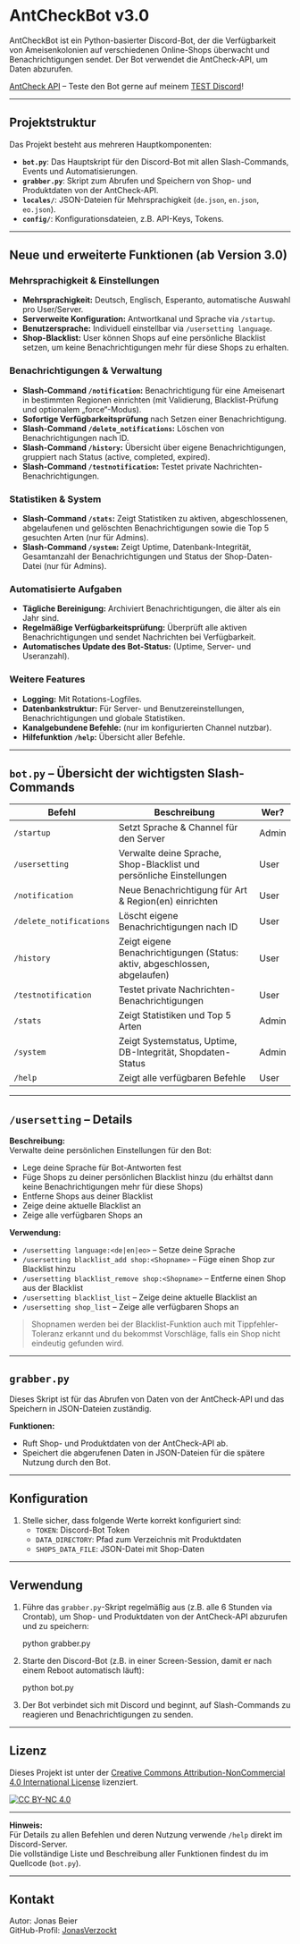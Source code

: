 # AntCheckBot v3.0

AntCheckBot ist ein Python-basierter Discord-Bot, der die Verfügbarkeit von Ameisenkolonien auf verschiedenen Online-Shops überwacht und Benachrichtigungen sendet. Der Bot verwendet die AntCheck-API, um Daten abzurufen.

[AntCheck API](https://antcheck.info/api) – Teste den Bot gerne auf meinem [TEST Discord](https://discord.gg/cYtz52MXph)!

---

## Projektstruktur

Das Projekt besteht aus mehreren Hauptkomponenten:

- **`bot.py`**: Das Hauptskript für den Discord-Bot mit allen Slash-Commands, Events und Automatisierungen.
- **`grabber.py`**: Skript zum Abrufen und Speichern von Shop- und Produktdaten von der AntCheck-API.
- **`locales/`**: JSON-Dateien für Mehrsprachigkeit (`de.json`, `en.json`, `eo.json`).
- **`config/`**: Konfigurationsdateien, z.B. API-Keys, Tokens.

---

## Neue und erweiterte Funktionen (ab Version 3.0)

### Mehrsprachigkeit & Einstellungen
- **Mehrsprachigkeit:** Deutsch, Englisch, Esperanto, automatische Auswahl pro User/Server.
- **Serverweite Konfiguration:** Antwortkanal und Sprache via `/startup`.
- **Benutzersprache:** Individuell einstellbar via `/usersetting language`.
- **Shop-Blacklist:** User können Shops auf eine persönliche Blacklist setzen, um keine Benachrichtigungen mehr für diese Shops zu erhalten.

### Benachrichtigungen & Verwaltung
- **Slash-Command `/notification`:** Benachrichtigung für eine Ameisenart in bestimmten Regionen einrichten (mit Validierung, Blacklist-Prüfung und optionalem „force“-Modus).
- **Sofortige Verfügbarkeitsprüfung** nach Setzen einer Benachrichtigung.
- **Slash-Command `/delete_notifications`:** Löschen von Benachrichtigungen nach ID.
- **Slash-Command `/history`:** Übersicht über eigene Benachrichtigungen, gruppiert nach Status (active, completed, expired).
- **Slash-Command `/testnotification`:** Testet private Nachrichten-Benachrichtigungen.

### Statistiken & System
- **Slash-Command `/stats`:** Zeigt Statistiken zu aktiven, abgeschlossenen, abgelaufenen und gelöschten Benachrichtigungen sowie die Top 5 gesuchten Arten (nur für Admins).
- **Slash-Command `/system`:** Zeigt Uptime, Datenbank-Integrität, Gesamtanzahl der Benachrichtigungen und Status der Shop-Daten-Datei (nur für Admins).

### Automatisierte Aufgaben
- **Tägliche Bereinigung:** Archiviert Benachrichtigungen, die älter als ein Jahr sind.
- **Regelmäßige Verfügbarkeitsprüfung:** Überprüft alle aktiven Benachrichtigungen und sendet Nachrichten bei Verfügbarkeit.
- **Automatisches Update des Bot-Status:** (Uptime, Server- und Useranzahl).

### Weitere Features
- **Logging:** Mit Rotations-Logfiles.
- **Datenbankstruktur:** Für Server- und Benutzereinstellungen, Benachrichtigungen und globale Statistiken.
- **Kanalgebundene Befehle:** (nur im konfigurierten Channel nutzbar).
- **Hilfefunktion `/help`:** Übersicht aller Befehle.

---

## `bot.py` – Übersicht der wichtigsten Slash-Commands

| Befehl                    | Beschreibung                                                                                 | Wer?           |
|---------------------------|---------------------------------------------------------------------------------------------|----------------|
| `/startup`                | Setzt Sprache & Channel für den Server                                                      | Admin          |
| `/usersetting`            | Verwalte deine Sprache, Shop-Blacklist und persönliche Einstellungen                        | User           |
| `/notification`           | Neue Benachrichtigung für Art & Region(en) einrichten                                       | User           |
| `/delete_notifications`   | Löscht eigene Benachrichtigungen nach ID                                                    | User           |
| `/history`                | Zeigt eigene Benachrichtigungen (Status: aktiv, abgeschlossen, abgelaufen)                  | User           |
| `/testnotification`       | Testet private Nachrichten-Benachrichtigungen                                               | User           |
| `/stats`                  | Zeigt Statistiken und Top 5 Arten                                                           | Admin          |
| `/system`                 | Zeigt Systemstatus, Uptime, DB-Integrität, Shopdaten-Status                                 | Admin          |
| `/help`                   | Zeigt alle verfügbaren Befehle                                                              | User           |

---

## `/usersetting` – Details

**Beschreibung:**  
Verwalte deine persönlichen Einstellungen für den Bot:

- Lege deine Sprache für Bot-Antworten fest
- Füge Shops zu deiner persönlichen Blacklist hinzu (du erhältst dann keine Benachrichtigungen mehr für diese Shops)
- Entferne Shops aus deiner Blacklist
- Zeige deine aktuelle Blacklist an
- Zeige alle verfügbaren Shops an

**Verwendung:**
- `/usersetting language:<de|en|eo>` – Setze deine Sprache
- `/usersetting blacklist_add shop:<Shopname>` – Füge einen Shop zur Blacklist hinzu
- `/usersetting blacklist_remove shop:<Shopname>` – Entferne einen Shop aus der Blacklist
- `/usersetting blacklist_list` – Zeige deine aktuelle Blacklist an
- `/usersetting shop_list` – Zeige alle verfügbaren Shops an

> Shopnamen werden bei der Blacklist-Funktion auch mit Tippfehler-Toleranz erkannt und du bekommst Vorschläge, falls ein Shop nicht eindeutig gefunden wird.

---

## `grabber.py`

Dieses Skript ist für das Abrufen von Daten von der AntCheck-API und das Speichern in JSON-Dateien zuständig.

**Funktionen:**
- Ruft Shop- und Produktdaten von der AntCheck-API ab.
- Speichert die abgerufenen Daten in JSON-Dateien für die spätere Nutzung durch den Bot.

---

## Konfiguration

1. Stelle sicher, dass folgende Werte korrekt konfiguriert sind:
   - `TOKEN`: Discord-Bot Token
   - `DATA_DIRECTORY`: Pfad zum Verzeichnis mit Produktdaten
   - `SHOPS_DATA_FILE`: JSON-Datei mit Shop-Daten

---

## Verwendung

1. Führe das `grabber.py`-Skript regelmäßig aus (z.B. alle 6 Stunden via Crontab), um Shop- und Produktdaten von der AntCheck-API abzurufen und zu speichern:

   python grabber.py

2. Starte den Discord-Bot (z.B. in einer Screen-Session, damit er nach einem Reboot automatisch läuft):

   python bot.py

3. Der Bot verbindet sich mit Discord und beginnt, auf Slash-Commands zu reagieren und Benachrichtigungen zu senden.

---

## Lizenz

Dieses Projekt ist unter der [Creative Commons Attribution-NonCommercial 4.0 International License](https://creativecommons.org/licenses/by-nc/4.0/) lizenziert.

[![CC BY-NC 4.0][cc-by-nc-shield]][cc-by-nc]

[cc-by-nc]: https://creativecommons.org/licenses/by-nc/4.0/
[cc-by-nc-shield]: https://img.shields.io/badge/License-CC%20BY--NC%204.0-lightgrey.svg

---

**Hinweis:**  
Für Details zu allen Befehlen und deren Nutzung verwende `/help` direkt im Discord-Server.  
Die vollständige Liste und Beschreibung aller Funktionen findest du im Quellcode (`bot.py`).

---

## Kontakt

Autor: Jonas Beier  
GitHub-Profil: [JonasVerzockt](https://github.com/JonasVerzockt)
